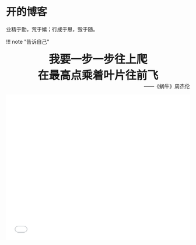 # 开的博客

业精于勤，荒于嬉；行成于思，毁于随。


!!! note "告诉自己"
    <div align="center" style="font-size:30px;font-weight:bold">
        我要一步一步往上爬
        <br/>
        在最高点乘着叶片往前飞
    </div>
    <div align="right">
        ——《蜗牛》周杰伦
    </div>

<center> <iframe src="//player.bilibili.com/player.html?bvid=BV1GP4y1M7Uc" scrolling="no" border="0" frameborder="no" framespacing="0" allowfullscreen="true" width = 100% height = 400> </iframe>
</center>
